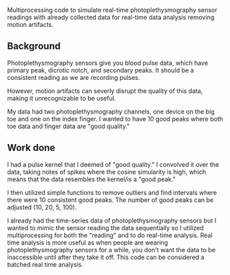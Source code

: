Multiprocessing code to simulate real-time photoplethysmography sensor readings with already collected data for real-time data analysis removing motion artifacts.

## Background

Photoplethysmography sensors give you blood pulse data, which have primary peak, dicrotic notch, and secondary peaks. It should be a consistent reading as we are recording pulses.

However, motion artifacts can severly disrupt the quality of this data, making it unrecognizable to be useful.

My data had two photoplethysmography channels, one device on the big toe and one on the index finger. I wanted to have 10 good peaks where both toe data and finger data are "good quality."

## Work done

I had a pulse kernel that I deemed of "good quality." I convolved it over the data, taking notes of spikes where the cosine simularity is high, which means that the data resembles the kernel/is a "good peak."

I then utilized simple functions to remove outliers and find intervals where there were 10 consistent good peaks. The number of good peaks can be adjusted (10, 20, 5, 100).

I already had the time-series data of photoplethysmography sensors but I wanted to mimic the sensor reading the data sequentially so I utilized multiprocessing for both the "reading" and to do real-time analysis. Real time analysis is more useful as when people are wearing photoplethysmography sensors for a while, you don't want the data to be inaccessible until after they take it off. This code can be considered a batched real time analysis.
